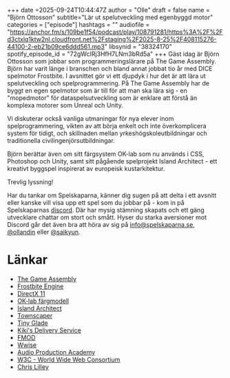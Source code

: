 +++
date =2025-09-24T10:44:47Z
author = "Olle"
draft = false
name = "Björn Ottosson"
subtitle="Lär ut spelutveckling med egenbyggd motor"
categories = ["episode"]
hashtags = ""
audiofile = "https://anchor.fm/s/109be1f54/podcast/play/108791281/https%3A%2F%2Fd3ctxlq1ktw2nl.cloudfront.net%2Fstaging%2F2025-8-25%2F408115276-44100-2-eb21b09ce6ddd561.mp3"
libsynid = "38324170"
spotify_episode_id = "72gWcIRj3HfH7LNm3bRd5a"
+++
Gäst idag är Björn Ottosson som jobbar som programmeringslärare på The Game Assembly. Björn har varit länge i branschen och bland annat jobbat tio år med DICE spelmotor Frostbite. I avsnittet gör vi ett djupdyk i hur det är att lära ut spelutveckling och spelprogrammering. På The Game Assembly har de byggt en egen spelmotor som är till för att man ska lära sig - en "mopedmotor" för dataspelsutveckling som är enklare att förstå än komplexa motorer som Unreal och Unity.

Vi diskuterar också vanliga utmaningar för nya elever inom spelprogrammering, vikten av att börja enkelt och inte överkomplicera system för tidigt, och skillnaden mellan yrkeshögskoleutbildningar och traditionella civilingenjörsutbildningar.

Björn berättar även om sitt färgsystem OK-lab som nu används i CSS, Photoshop och Unity, samt sitt pågående spelprojekt Island Architect - ett kreativt byggspel inspirerat av europeisk kustarkitektur.

Trevlig lyssning!

Har du tankar om Spelskaparna, känner dig sugen på att delta i ett avsnitt eller kanske vill visa upp ett spel som du jobbar på - kom in på Spelskaparnas [discord](https://discord.gg/hBHEXss). Där har mysig stämning skapats och ett gäng utvecklare chattar om stort och smått. Hyser du starka aversioner mot Discord går det även bra att höra av sig på info@spelskaparna.se, [@ollandin](https://twitter.com/ollelandin) eller [@saikyun](https://twitter.com/Saikyun).

# Länkar
* [The Game Assembly](https://www.thegameassembly.com/)
* [Frostbite Engine](https://www.ea.com/frostbite)
* [DirectX 11](https://en.wikipedia.org/wiki/DirectX#DirectX_11)
* [OK-lab färgmodell](https://bottosson.github.io/posts/oklab/)
* [Island Architect](https://store.steampowered.com/app/3079100/Island_Architect/)
* [Townscaper](https://store.steampowered.com/app/1291340/Townscaper/)
* [Tiny Glade](https://store.steampowered.com/app/2198150/Tiny_Glade/)
* [Kiki's Delivery Service](https://en.wikipedia.org/wiki/Kiki%27s_Delivery_Service)
* [FMOD](https://www.fmod.com/)
* [Wwise](https://www.audiokinetic.com/products/wwise/)
* [Audio Production Academy](https://www.apacademy.se/)
* [W3C - World Wide Web Consortium](https://www.w3.org/)
* [Chris Lilley](https://svgees.us/)
